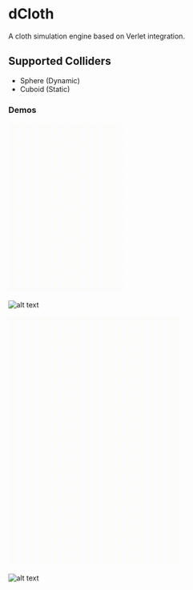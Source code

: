 # dCloth
A cloth simulation engine based on Verlet integration.

## Supported Colliders
- Sphere (Dynamic)
- Cuboid (Static)

### Demos
![alt text](readme/sphere1.gif "Sphere1")

![alt text](readme/sphere2.gif "Sphere2")

![alt text](readme/sphere3.gif "Sphere3")

![alt text](readme/sphere4.gif "Sphere4")
